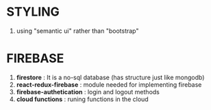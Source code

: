 # STYLING
1. using "semantic ui" rather than "bootstrap"

# FIREBASE
1. **firestore** : It is a no-sql database (has structure just like mongodb)
1. **react-redux-firebase** : module needed for implementing firebase
1. **firebase-authetication** : login and logout methods
1. **cloud functions** : runing functions in the cloud

